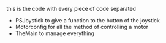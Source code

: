 this is the code with every piece of code separated
 - PSJoystick to give a function to the button of the joystick
 - Motorconfig for all the method of controlling a motor
 - TheMain to manage everything
